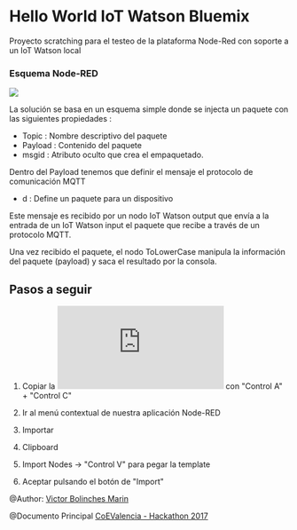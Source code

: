 # Hello World IoT Watson Bluemix
Proyecto scratching para el testeo de la plataforma Node-Red con soporte a un IoT Watson local

### Esquema Node-RED

![](https://github.com/vicboma1/HelloWorldBluemix/blob/master/assets/_helloWorldIoT.gif)

La solución se basa en un esquema simple donde se injecta un paquete con las siguientes propiedades :

* Topic : Nombre descriptivo del paquete
* Payload : Contenido del paquete
* msgid : Atributo oculto que crea el empaquetado.

Dentro del Payload tenemos que definir el mensaje el protocolo de comunicación MQTT

* d : Define un paquete para un dispositivo


Este mensaje es recibido por un nodo IoT Watson output que envía a la entrada de un IoT Watson input el paquete que recibe a través de un protocolo MQTT.

Una vez recibido el paquete, el nodo ToLowerCase manipula la información del paquete (payload) y saca el resultado por la consola.


## Pasos a seguir
1.   Copiar la ![Plantilla txt](https://raw.githubusercontent.com/vicboma1/HelloWorldBluemix/master/assets/_helloWorldIoT.txt) con "Control A" + "Control C"

2.   Ir al menú contextual de nuestra aplicación Node-RED

3.   Importar

4.   Clipboard

5.   Import Nodes -> "Control V" para pegar la template

6.   Aceptar pulsando el botón de "Import"


@Author: [Victor Bolinches Marin](https://github.com/vicboma1)  

@Documento Principal  [CoEValencia - Hackathon 2017](https://github.com/CoEValencia/Hackathon_2017)
